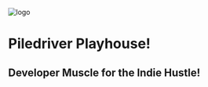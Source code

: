 <!-- Header -->
![logo](assets/icons/ic-terminal.png)
# Piledriver Playhouse!  
## Developer Muscle for the Indie Hustle!
